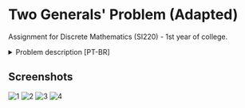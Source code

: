 # Two Generals' Problem (Adapted)
Assignment for Discrete Mathematics (SI220) - 1st year of college.

<details>
  <summary>Problem description [PT-BR]</summary>
Há dois exércitos tentando atacar um castelo no centro de uma planície, O exército azul está ao sul e o exército vermelho está ao norte. A única possibilidade de vitória para os dois exércitos sobre o castelo é se eles atacarem ao mesmo tempo, para isso eles precisam sincronizar um horário para o ataque.

O exército vermelho comanda o exército azul, então ele deve enviar o primeiro mensageiro definindo a hora do ataque.

O exército vermelho dispõe de um sinalizador, ficou combinado entre os exércitos que quando o exército vermelho recebesse o mensageiro do exército azul confirmando o horário esse sinalizador seria disparado confirmando o ataque.

O exército Azul tem 1% de chance de impossibilitar o horário, levando o exército azul a enviar um mensageiro para solicitar um novo horário para o exército vermelho (quando o exercito vermelho receber o mensageiro do azul ele ira disparar o sinalizador, então volta pro vermelho denovo).

O mensageiro demora entre 60 ~ 70 minutos (3600 segundos ~ 4200 segundos) para atravessar o campo para enviar a mensagem.

O castelo captura cerca de 45% dos mensageiros.

Se após 210 Minutos e 1 segundo (12601 segundos) do envio do primeiro mensageiro do exército vermelho, o mensageiro do exército azul não chegar ao exército vermelho declara-se que o mensageiro enviado anteriormente morreu e é enviado outro. IMPORTANTE: Se o mensageiro do exército vermelho não morreu, quer dizer que os últimos 3 mensageiros do exército azul morreram, logo se há uma chance de que o quarto mensageiro do exército azul chegue no exército vermelho ao mesmo tempo que o do vermelho chegue no azul, se o exército vermelho ainda não tiver disparado o sinalizador quando o novo mensageiro chegar o exército azul deve enviar outro mensageiro.

Quando o Sinalizador for disparado (sem ser na impossibilidade) não há necessidade de enviar novos mensageiros.

Se após 70 minutos e 1 segundo (4201 segundos) do envio do mensageiro do exército azul não for observado o disparo do sinalizador ou não receber um novo mensageiro definindo um novo horário, o exército azul declara que o ultimo mensageiro morreu e deve enviar um novo.
Cada exército só pode enviar um mensageiro por vez.

O exército vermelho dispõe de 5 mensageiros, e o azul dispõe de 10 mensageiros.

Se esgotar o número de mensageiros de um exército antes do sinalizador ter sido disparado o exército perde.

O seu algoritmo deve exibir a timestamp de início da troca de mensagens, e a suposta timestamp de termino da troca de mensagens (Adicione os valores da viagem dos mensageiros).

O algoritmo deve exibir quanto tempo demorou a troca de mensagens(hh:mm:ss), quantos mensageiros foram utilizados de cada exército e se o exército perdeu a batalha.
Deve-se utilizar um gerador randômico para o tempo de travessia do mensageiro, para a possibilidade de o castelo capturar um mensageiro e para a possibilidade do exército azul impossibilitar o horário escolhido pelo exército vermelho.
</details>

## Screenshots
![1](https://github.com/SantanaCosta/Two-Generals-Problem/assets/106698124/59f34609-bdb7-49d2-8004-2d04dc88c91b)
![2](https://github.com/SantanaCosta/Two-Generals-Problem/assets/106698124/12477454-506a-4cc1-930e-45613d14fd63)
![3](https://github.com/SantanaCosta/Two-Generals-Problem/assets/106698124/b0bcdfcf-a6f5-4e70-9dff-0a1b1c835912)
![4](https://github.com/SantanaCosta/Two-Generals-Problem/assets/106698124/92193ab7-3d9a-46d5-a52e-5c17acb14e7d)



